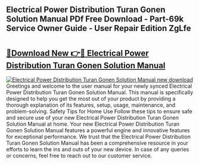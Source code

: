 ## Electrical Power Distribution Turan Gonen Solution Manual PDf Free Download - Part-69k Service Owner Guide - User Repair Edition ZgLfe

# <h2><a href="http://bc54273.oget.top/?id=Electrical+Power+Distribution+Turan+Gonen+Solution+Manual">🔗Download New 👉🔴 Electrical Power Distribution Turan Gonen Solution Manual</a></h2>

[![Electrical Power Distribution Turan Gonen Solution Manual new download](https://i.imgur.com/5g1atiW.png)](http://bc54273.oget.top/?id=Electrical+Power+Distribution+Turan+Gonen+Solution+Manual)
Greetings and welcome to the user manual for your newly synced Electrical Power Distribution Turan Gonen Solution Manual. This manual is specifically designed to help you get the most out of your product by providing a thorough explanation of its features, setup, usage, maintenance, and problem-solving. Safety Tips for Home Use Follow these tips to ensure safe and secure use of your new Electrical Power Distribution Turan Gonen Solution Manual at home. Your new Electrical Power Distribution Turan Gonen Solution Manual features a powerful engine and innovative features for exceptional performance. We trust that the Electrical Power Distribution Turan Gonen Solution Manual has been a comprehensive resource in your efforts to learn the ins and outs of your new device. In case of any queries or concerns, feel free to reach out to our customer service.
